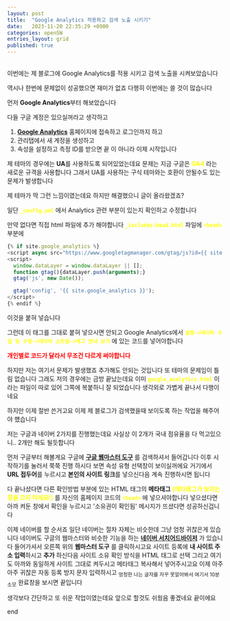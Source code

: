 ```yaml
---
layout: post
title:  "Google Analytics 적용하고 검색 노출 시키기"
date:   2023-11-20 22:35:29 +0900
categories: openSW
entries_layout: grid
published: true
---
```

<br>
이번에는 제 블로그에 Google Analytics를 적용 시키고 검색 노출을 시켜보았습니다

역시나 한번에 문제없이 성공했으면 재미가 없죠 다행히 이번에는 쓸 것이 많습니다

먼저 **Google Analytics**부터 해보았습니다

다들 구글 계정은 있으실꺼라고 생각하고
1. **[Google Analytics](https://analytics.google.com/analytics/web/)** 홈페이지에 접속하고 로그인까지 하고
2. 관리탭에서 새 계정을 생성하고
3. 속성을 설정하고 측정 ID를 받으면 끝
이 아니라 이제 시작입니다

제 테마의 경우에는 **UA**를 사용하도록 되어있었는데요 문제는 지금 구글은 **<span style="color:yellow">GA4</span>** 라는 새로운 규격을 사용합니다 그래서 UA를 사용하는 구식 테마와는 호환이 안될수도 있는 문제가 발생합니다

제 테마가 딱 그런 느낌이였는데요 하지만 해결했으니 글이 올라왔겠죠?

일단 **<span style="color:yellow">`_config.yml`</span>** 에서 Analytics 관련 부분이 있는지 확인하고 수정합니다

만약 없다면 직접 html 파일에 추가 해야합니다
**<span style="color:yellow">`_includes\head.html`</span>** 파일에 **<span style="color:yellow">`<head>`</span>** 부분에 
```javascript
{% if site.google_analytics %}
<script async src="https://www.googletagmanager.com/gtag/js?id={{ site.google_analytics }}"></script>
<script>
  window.dataLayer = window.dataLayer || [];
  function gtag(){dataLayer.push(arguments);}
  gtag('js', new Date());

  gtag('config', '{{ site.google_analytics }}');
</script>
{% endif %}
```
이것을 붙혀 넣습니다

그런데 이 태그를 그대로 붙혀 넣으시면 안되고
Google Analytics에서 **<span style="color:yellow">`설정->데이터 수집 및 수정->데이터 스트림->태그 안내 보기`</span>** 에 있는 코드를 넣어야합니다

**<span style="color:red">개인별로 코드가 달라서 무조건 다르게 써야합니다</span>**

하지만 저는 여기서 문제가 발생했죠
추가해도 안되는 것입니다 또 테마의 문제임이 틀림 없습니다
그래도 저의 경우에는 금방 끝났는데요
이미 **<span style="color:yellow">`google_analytics.html`</span>** 이라는 파일이 따로 있어 그쪽에 복붙하니 잘 되었습니다
생각외로 가볍게 끝나서 다행이네요

하지만 이제 절반 쓴거고요
이제 제 블로그가 검색했을때 보이도록 하는 작업을 해주어야 헀습니다

저는 구글과 네이버 2가지를 진행했는데요 사실상 이 2개가 국내 점유율을 다 먹고있으니.. 
2개만 해도 될듯합니다

먼저 구글부터 해볼게요
구글에 **[구글 웹마스터 도구](https://search.google.com/search-console/about)** 를 검색하셔서 들어갑니다 이후 시작하기를 눌러서 쭉쭉 진행 하시다 보면 속성 유형 선택창이 보이실꺼에요 거기에서 **URL 접두어**를 누르시고 **본인의 사이트 링크**를 넣으신다음 계속 진행하시면 됩니다

다 끝나셨다면 다른 확인방법 부분에 있는 HTML 태그의 **메타태그** **<span style="color:yellow">(메타태그가 보이는 창을 끄지 마세요!)</span>** 를 자신의 홈페이지 코드의 **<span style="color:yellow">`<head>`</span>** 에 넣으셔야합니다 넣으셨다면 아까 켜둔 창에서 확인을 누르시고 '소유권이 확인됨' 메시지가 뜨셨다면 성공하신겁니다

이제 네이버를 할 순서죠 일단 네이버는 절차 자체는 비슷한데 그냥 엄청 귀찮은게 있습니다
네이버도 구글의 웹마스터와 비슷한 기능을 하는 **[네이버 서치어드바이저](https://searchadvisor.naver.com/)** 가 있습니다
들어가셔서 오른쪽 위의 **웹마스터 도구** 를 클릭하시고요 사이트 등록에 **내 사이트 주소 입력**하시고 **추가** 하신다음 사이트 소유 확인 방식을 HTML 태그로 선택 그리고 여기도 아까와 동일하게 사이트 그대로 켜두시고 메타태그 복사해서 넣어주시고요 이제 아주아주 귀찮은 자동 등록 방지 문자 입력하시고 <sub>멍청한 나는 글자를 자꾸 못알아봐서 여기서 10분 소모</sub>
완료창을 보시면 끝입니다

생각보다 간단하고 또 쉬운 작업이였는데요 앞으로 할것도 쉬웠음 좋겠네요 끝이에요

end



